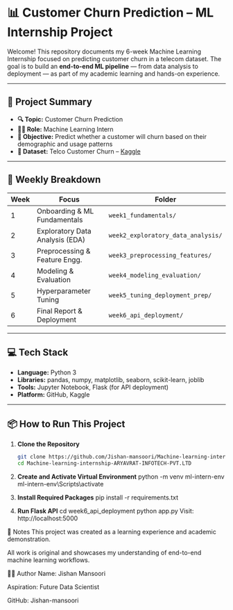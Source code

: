 # 📊 Customer Churn Prediction – ML Internship Project

Welcome! This repository documents my 6-week Machine Learning Internship focused on predicting customer churn in a telecom dataset. The goal is to build an **end-to-end ML pipeline** — from data analysis to deployment — as part of my academic learning and hands-on experience.

---

## 📝 Project Summary

- **🔍 Topic:** Customer Churn Prediction  
- **👨‍💻 Role:** Machine Learning Intern  
- **🎯 Objective:** Predict whether a customer will churn based on their demographic and usage patterns  
- **📁 Dataset:** Telco Customer Churn – [Kaggle](https://www.kaggle.com/datasets/blastchar/telco-customer-churn)

---

## 📆 Weekly Breakdown

| Week | Focus                          | Folder                                |
|------|--------------------------------|---------------------------------------|
| 1    | Onboarding & ML Fundamentals   | `week1_fundamentals/`                 |
| 2    | Exploratory Data Analysis (EDA)| `week2_exploratory_data_analysis/`    |
| 3    | Preprocessing & Feature Engg.  | `week3_preprocessing_features/`       |
| 4    | Modeling & Evaluation          | `week4_modeling_evaluation/`          |
| 5    | Hyperparameter Tuning          | `week5_tuning_deployment_prep/`       |
| 6    | Final Report & Deployment      | `week6_api_deployment/`               |

---

## 💻 Tech Stack

- **Language:** Python 3  
- **Libraries:** pandas, numpy, matplotlib, seaborn, scikit-learn, joblib  
- **Tools:** Jupyter Notebook, Flask (for API deployment)  
- **Platform:** GitHub, Kaggle  

---

## 📦 How to Run This Project

1. **Clone the Repository**
   ```bash
   git clone https://github.com/Jishan-mansoori/Machine-learning-internship-ARYAVRAT-INFOTECH-PVT.LTD.git
   cd Machine-learning-internship-ARYAVRAT-INFOTECH-PVT.LTD
2. **Create and Activate Virtual Environment**
    python -m venv ml-intern-env
    ml-intern-env\Scripts\activate

3. **Install Required Packages**
    pip install -r requirements.txt

   
4. **Run Flask API**
    cd week6_api_deployment
    python app.py
Visit: http://localhost:5000

📌 Notes
This project was created as a learning experience and academic demonstration.

All work is original and showcases my understanding of end-to-end machine learning workflows.

👨‍🎓 Author
Name: Jishan Mansoori

Aspiration: Future Data Scientist

GitHub: Jishan-mansoori


